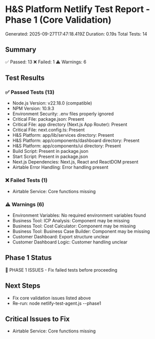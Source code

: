 # H&S Platform Netlify Test Report - Phase 1 (Core Validation)
Generated: 2025-09-27T17:47:18.419Z
Duration: 0.19s
Total Tests: 14

## Summary
✅ Passed: 13
❌ Failed: 1
⚠️ Warnings: 6

## Test Results

### ✅ Passed Tests (13)
- Node.js Version: v22.18.0 (compatible)
- NPM Version: 10.9.3
- Environment Security: .env files properly ignored
- Critical File: package.json: Present
- Critical File: app directory (Next.js App Router): Present
- Critical File: next.config.ts: Present
- H&S Platform: app/lib/services directory: Present
- H&S Platform: app/components/dashboard directory: Present
- H&S Platform: app/components/ui directory: Present
- Build Script: Present in package.json
- Start Script: Present in package.json
- Next.js Dependencies: Next.js, React and ReactDOM present
- Airtable Error Handling: Error handling present

### ❌ Failed Tests (1)
- Airtable Service: Core functions missing

### ⚠️ Warnings (6)
- Environment Variables: No required environment variables found
- Business Tool: ICP Analysis: Component may be missing
- Business Tool: Cost Calculator: Component may be missing
- Business Tool: Business Case Builder: Component may be missing
- Customer Dashboard: Export structure unclear
- Customer Dashboard Logic: Customer handling unclear

## Phase 1 Status
🛑 PHASE 1 ISSUES - Fix failed tests before proceeding

## Next Steps
- Fix core validation issues listed above
- Re-run: node netlify-test-agent.js --phase1

## Critical Issues to Fix
- Airtable Service: Core functions missing
